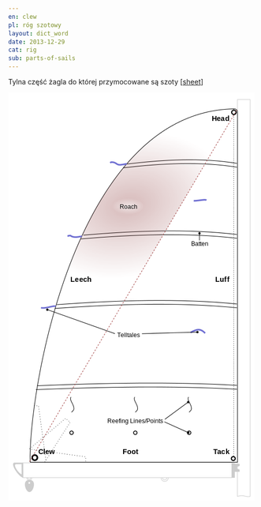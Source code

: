 ```yaml
---
en: clew
pl: róg szotowy
layout: dict_word
date: 2013-12-29
cat: rig
sub: parts-of-sails
---
```


Tylna część żagla do której przymocowane są szoty [[sheet](/dict/s/sheet.html)]

![części żagla](/img/dict/parts_of_a_sail.png)

